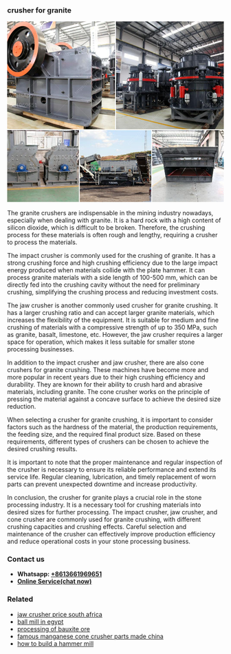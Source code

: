 <h3>crusher for granite</h3><img src='1708499400.jpg' alt=''><p>The granite crushers are indispensable in the mining industry nowadays, especially when dealing with granite. It is a hard rock with a high content of silicon dioxide, which is difficult to be broken. Therefore, the crushing process for these materials is often rough and lengthy, requiring a crusher to process the materials.</p><p>The impact crusher is commonly used for the crushing of granite. It has a strong crushing force and high crushing efficiency due to the large impact energy produced when materials collide with the plate hammer. It can process granite materials with a side length of 100-500 mm, which can be directly fed into the crushing cavity without the need for preliminary crushing, simplifying the crushing process and reducing investment costs.</p><p>The jaw crusher is another commonly used crusher for granite crushing. It has a larger crushing ratio and can accept larger granite materials, which increases the flexibility of the equipment. It is suitable for medium and fine crushing of materials with a compressive strength of up to 350 MPa, such as granite, basalt, limestone, etc. However, the jaw crusher requires a larger space for operation, which makes it less suitable for smaller stone processing businesses.</p><p>In addition to the impact crusher and jaw crusher, there are also cone crushers for granite crushing. These machines have become more and more popular in recent years due to their high crushing efficiency and durability. They are known for their ability to crush hard and abrasive materials, including granite. The cone crusher works on the principle of pressing the material against a concave surface to achieve the desired size reduction.</p><p>When selecting a crusher for granite crushing, it is important to consider factors such as the hardness of the material, the production requirements, the feeding size, and the required final product size. Based on these requirements, different types of crushers can be chosen to achieve the desired crushing results.</p><p>It is important to note that the proper maintenance and regular inspection of the crusher is necessary to ensure its reliable performance and extend its service life. Regular cleaning, lubrication, and timely replacement of worn parts can prevent unexpected downtime and increase productivity.</p><p>In conclusion, the crusher for granite plays a crucial role in the stone processing industry. It is a necessary tool for crushing materials into desired sizes for further processing. The impact crusher, jaw crusher, and cone crusher are commonly used for granite crushing, with different crushing capacities and crushing effects. Careful selection and maintenance of the crusher can effectively improve production efficiency and reduce operational costs in your stone processing business.</p><h3>Contact us</h3><ul><li><strong>Whatsapp:&nbsp;<a href="https://wa.me/8613661969651">+8613661969651</a></strong></li><li><a href="https://swt.shibang-china.com/?git&amp;zhl&amp;crusher for granite"><strong>Online Service(chat now)</strong></a></li></ul><h3>Related</h3><ul><li><a href='jaw crusher price south africa.md'>jaw crusher price south africa</a></li><li><a href='ball mill in egypt.md'>ball mill in egypt</a></li><li><a href='processing of bauxite ore.md'>processing of bauxite ore</a></li><li><a href='famous manganese cone crusher parts made china.md'>famous manganese cone crusher parts made china</a></li><li><a href='how to build a hammer mill.md'>how to build a hammer mill</a></li></ul>